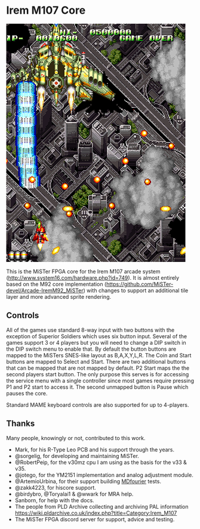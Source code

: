 # Irem M107 Core

![](docs/fire_barrel.png)

This is the MiSTer FPGA core for the Irem M107 arcade system (http://www.system16.com/hardware.php?id=749). It is almost entirely based on the M92 core implementation (https://github.com/MiSTer-devel/Arcade-IremM92_MiSTer) with changes to support an additional tile layer and more advanced sprite rendering.

## Controls
All of the games use standard 8-way input with two buttons with the exception of Superior Soldiers which uses six button input. Several of the games support 3 or 4 players but you will need to change a DIP switch in the DIP switch menu to enable that. By default the button buttons are mapped to the MiSTers SNES-like layout as B,A,X,Y,L,R. The Coin and Start buttons are mapped to Select and Start. There are two additional buttons that can be mapped that are not mapped by default. P2 Start maps the the second players start button. The only purpose this serves is for accessing the service menu with a single controller since most games require pressing P1 and P2 start to access it. The second unmapped button is Pause which pauses the core.

Standard MAME keyboard controls are also supported for up to 4-players.


## Thanks
Many people, knowingly or not, contributed to this work.
- Mark, for his R-Type Leo PCB and his support through the years.
- @sorgelig, for developing and maintaining MiSTer.
- @RobertPeip, for the v30mz cpu I am using as the basis for the v33 & v35.
- @jotego, for the YM2151 implementation and analog adjustment module.
- @ArtemioUrbina, for their support building [MDfourier](https://junkerhq.net/MDFourier/) tests.
- @zakk4223, for hiscore support.
- @birdybro, @Toryalai1 & @wwark for MRA help.
- Sanborn, for help with the docs.
- The people from PLD Archive collecting and archiving PAL information https://wiki.pldarchive.co.uk/index.php?title=Category:Irem_M107
- The MiSTer FPGA discord server for support, advice and testing.


